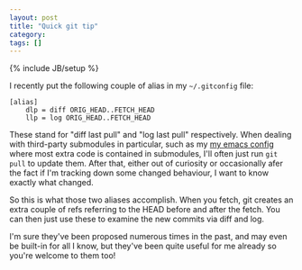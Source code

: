 ```yaml
---
layout: post
title: "Quick git tip"
category: 
tags: []
---
```

{% include JB/setup %}

I recently put the following couple of alias in my `~/.gitconfig`
file:

    [alias]
        dlp = diff ORIG_HEAD..FETCH_HEAD
        llp = log ORIG_HEAD..FETCH_HEAD

These stand for "diff last pull" and "log last pull" respectively.
When dealing with third-party submodules in particular, such as my
[my emacs config](https://github.com/markhepburn/dotemacs) where most
extra code is contained in submodules, I'll often just run `git pull`
to update them.  After that, either out of curiosity or occasionally
afer the fact if I'm tracking down some changed behaviour, I want to
know exactly what changed.

So this is what those two aliases accomplish.  When you fetch, git
creates an extra couple of refs referring to the HEAD before and after
the fetch.  You can then just use these to examine the new commits via
diff and log.

I'm sure they've been proposed numerous times in the past, and may
even be built-in for all I know, but they've been quite useful for me
already so you're welcome to them too!
